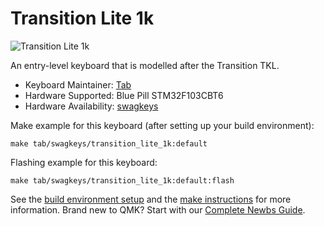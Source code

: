 # Transition Lite 1k

![Transition Lite 1k](https://i.imgur.com/Mpg8iSr.jpeg)

An entry-level keyboard that is modelled after the Transition TKL. 

* Keyboard Maintainer: [Tab](https://github.com/tabkb)  
* Hardware Supported: Blue Pill STM32F103CBT6  
* Hardware Availability: [swagkeys](https://swagkeys.com/)

Make example for this keyboard (after setting up your build environment):

    make tab/swagkeys/transition_lite_1k:default
    
Flashing example for this keyboard:

    make tab/swagkeys/transition_lite_1k:default:flash

See the [build environment setup](https://docs.qmk.fm/#/getting_started_build_tools) and the [make instructions](https://docs.qmk.fm/#/getting_started_make_guide) for more information. Brand new to QMK? Start with our [Complete Newbs Guide](https://docs.qmk.fm/#/newbs).
